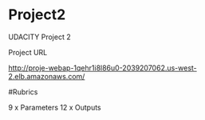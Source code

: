 # Project2
UDACITY Project 2 

Project URL

http://proje-webap-1qehr1i8l86u0-2039207062.us-west-2.elb.amazonaws.com/

#Rubrics

9 x Parameters
12 x Outputs



